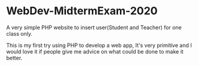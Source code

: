 # WebDev-MidtermExam-2020
A very simple PHP website to insert user(Student and Teacher) for one class only.

This is my first try using PHP to develop a web app, It's very primitive and I would love it if people give me advice on what 
could be done to make it better.
